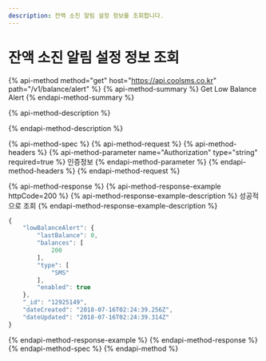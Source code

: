 ```yaml
---
description: 잔액 소진 알림 설정 정보를 조회합니다.
---
```


# 잔액 소진 알림 설정 정보 조회

{% api-method method="get" host="https://api.coolsms.co.kr" path="/v1/balance/alert" %}
{% api-method-summary %}
Get Low Balance Alert
{% endapi-method-summary %}

{% api-method-description %}

{% endapi-method-description %}

{% api-method-spec %}
{% api-method-request %}
{% api-method-headers %}
{% api-method-parameter name="Authorization" type="string" required=true %}
인증정보
{% endapi-method-parameter %}
{% endapi-method-headers %}
{% endapi-method-request %}

{% api-method-response %}
{% api-method-response-example httpCode=200 %}
{% api-method-response-example-description %}
성공적으로 조회
{% endapi-method-response-example-description %}

```javascript
{
    "lowBalanceAlert": {
        "lastBalance": 0,
        "balances": [
            200
        ],
        "type": [
            "SMS"
        ],
        "enabled": true
    },
    "_id": "12925149",
    "dateCreated": "2018-07-16T02:24:39.256Z",
    "dateUpdated": "2018-07-16T02:24:39.314Z"
}
```
{% endapi-method-response-example %}
{% endapi-method-response %}
{% endapi-method-spec %}
{% endapi-method %}

